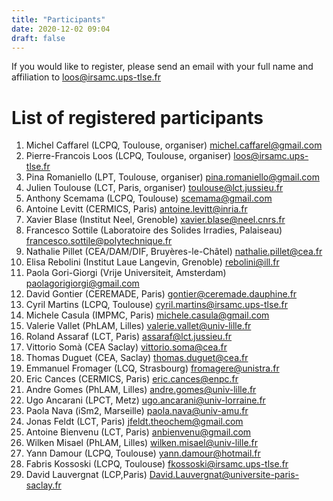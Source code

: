 ```yaml
---
title: "Participants"
date: 2020-12-02 09:04
draft: false
---
```


If you would like to register, please send an email with your full name and affiliation to loos@irsamc.ups-tlse.fr

# List of registered participants

1. Michel Caffarel (LCPQ, Toulouse, organiser) michel.caffarel@gmail.com
1. Pierre-Francois Loos	(LCPQ, Toulouse, organiser) loos@irsamc.ups-tlse.fr
1. Pina Romaniello (LPT, Toulouse, organiser) pina.romaniello@gmail.com
1. Julien Toulouse (LCT, Paris, organiser) toulouse@lct.jussieu.fr 
1. Anthony Scemama (LCPQ, Toulouse) scemama@gmail.com 
1. Antoine Levitt (CERMICS, Paris) antoine.levitt@inria.fr 
1. Xavier Blase (Institut Neel, Grenoble) xavier.blase@neel.cnrs.fr 
1. Francesco Sottile (Laboratoire des Solides Irradies, Palaiseau) francesco.sottile@polytechnique.fr 
1. Nathalie Pillet (CEA/DAM/DIF, Bruyères-le-Châtel) nathalie.pillet@cea.fr 
1. Elisa Rebolini (Institut Laue Langevin, Grenoble) rebolini@ill.fr 
1. Paola Gori-Giorgi (Vrije Universiteit, Amsterdam) paolagorigiorgi@gmail.com 
1. David Gontier (CEREMADE, Paris) gontier@ceremade.dauphine.fr 
1. Cyril Martins (LCPQ, Toulouse) cyril.martins@irsamc.ups-tlse.fr 
1. Michele Casula (IMPMC, Paris) michele.casula@gmail.com 
1. Valerie Vallet (PhLAM, Lilles) valerie.vallet@univ-lille.fr 
1. Roland Assaraf (LCT, Paris) assaraf@lct.jussieu.fr 
1. Vittorio Somà (CEA Saclay) vittorio.soma@cea.fr
1. Thomas Duguet (CEA, Saclay) thomas.duguet@cea.fr
1. Emmanuel Fromager (LCQ, Strasbourg) fromagere@unistra.fr
1. Eric Cances (CERMICS, Paris) eric.cances@enpc.fr 
1. Andre Gomes (PhLAM, Lilles) 	andre.gomes@univ-lille.fr 
1. Ugo Ancarani (LPCT, Metz) ugo.ancarani@univ-lorraine.fr 
1. Paola Nava (iSm2, Marseille) paola.nava@univ-amu.fr 
1. Jonas Feldt (LCT, Paris) jfeldt.theochem@gmail.com
1. Antoine Bienvenu (LCT, Paris) anbienvenu@gmail.com
1. Wilken Misael (PhLAM, Lilles) wilken.misael@univ-lille.fr
1. Yann Damour (LCPQ, Toulouse) yann.damour@hotmail.fr 
1. Fabris Kossoski (LCPQ, Toulouse) fkossoski@irsamc.ups-tlse.fr
1. David Lauvergnat (LCP,Paris) David.Lauvergnat@universite-paris-saclay.fr
